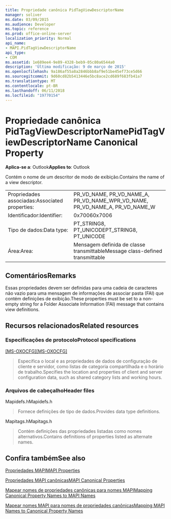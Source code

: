 ```yaml
---
title: Propriedade canônica PidTagViewDescriptorName
manager: soliver
ms.date: 03/09/2015
ms.audience: Developer
ms.topic: reference
ms.prod: office-online-server
localization_priority: Normal
api_name:
- MAPI.PidTagViewDescriptorName
api_type:
- COM
ms.assetid: 1e689ee4-9e89-4328-beb9-05c80a6544a0
description: 'Última modificação: 9 de março de 2015'
ms.openlocfilehash: 9a186af55a8a2846bbb8af9e51be45ef73ce5d66
ms.sourcegitcommit: 9d60cd82b5413446e5bc8ace2cd689f683fb41a7
ms.translationtype: MT
ms.contentlocale: pt-BR
ms.lasthandoff: 06/11/2018
ms.locfileid: "19770154"
---
```

# <a name="pidtagviewdescriptorname-canonical-property"></a><span data-ttu-id="9b938-103">Propriedade canônica PidTagViewDescriptorName</span><span class="sxs-lookup"><span data-stu-id="9b938-103">PidTagViewDescriptorName Canonical Property</span></span>

  
  
<span data-ttu-id="9b938-104">**Aplica-se a**: Outlook</span><span class="sxs-lookup"><span data-stu-id="9b938-104">**Applies to**: Outlook</span></span> 
  
<span data-ttu-id="9b938-105">Contém o nome de um descritor de modo de exibição.</span><span class="sxs-lookup"><span data-stu-id="9b938-105">Contains the name of a view descriptor.</span></span>
  
|||
|:-----|:-----|
|<span data-ttu-id="9b938-106">Propriedades associadas:</span><span class="sxs-lookup"><span data-stu-id="9b938-106">Associated properties:</span></span>  <br/> |<span data-ttu-id="9b938-107">PR_VD_NAME, PR_VD_NAME_A, PR_VD_NAME_W</span><span class="sxs-lookup"><span data-stu-id="9b938-107">PR_VD_NAME, PR_VD_NAME_A, PR_VD_NAME_W</span></span>  <br/> |
|<span data-ttu-id="9b938-108">Identificador:</span><span class="sxs-lookup"><span data-stu-id="9b938-108">Identifier:</span></span>  <br/> |<span data-ttu-id="9b938-109">0x7006</span><span class="sxs-lookup"><span data-stu-id="9b938-109">0x7006</span></span>  <br/> |
|<span data-ttu-id="9b938-110">Tipo de dados:</span><span class="sxs-lookup"><span data-stu-id="9b938-110">Data type:</span></span>  <br/> |<span data-ttu-id="9b938-111">PT_STRING8, PT_UNICODE</span><span class="sxs-lookup"><span data-stu-id="9b938-111">PT_STRING8, PT_UNICODE</span></span>  <br/> |
|<span data-ttu-id="9b938-112">Área:</span><span class="sxs-lookup"><span data-stu-id="9b938-112">Area:</span></span>  <br/> |<span data-ttu-id="9b938-113">Mensagem definida de classe transmittable</span><span class="sxs-lookup"><span data-stu-id="9b938-113">Message class-defined transmittable</span></span>  <br/> |
   
## <a name="remarks"></a><span data-ttu-id="9b938-114">Comentários</span><span class="sxs-lookup"><span data-stu-id="9b938-114">Remarks</span></span>

<span data-ttu-id="9b938-115">Essas propriedades devem ser definidas para uma cadeia de caracteres não vazio para uma mensagem de informações de associar pasta (FAI) que contém definições de exibição.</span><span class="sxs-lookup"><span data-stu-id="9b938-115">These properties must be set to a non-empty string for a Folder Associate Information (FAI) message that contains view definitions.</span></span>
  
## <a name="related-resources"></a><span data-ttu-id="9b938-116">Recursos relacionados</span><span class="sxs-lookup"><span data-stu-id="9b938-116">Related resources</span></span>

### <a name="protocol-specifications"></a><span data-ttu-id="9b938-117">Especificações de protocolo</span><span class="sxs-lookup"><span data-stu-id="9b938-117">Protocol specifications</span></span>

<span data-ttu-id="9b938-118">[[MS-OXOCFG]](http://msdn.microsoft.com/library/7d466dd5-c156-4da9-9a01-75c78e7e1a67%28Office.15%29.aspx)</span><span class="sxs-lookup"><span data-stu-id="9b938-118">[[MS-OXOCFG]](http://msdn.microsoft.com/library/7d466dd5-c156-4da9-9a01-75c78e7e1a67%28Office.15%29.aspx)</span></span>
  
> <span data-ttu-id="9b938-119">Especifica o local e as propriedades de dados de configuração de cliente e servidor, como listas de categoria compartilhada e o horário de trabalho.</span><span class="sxs-lookup"><span data-stu-id="9b938-119">Specifies the location and properties of client and server configuration data, such as shared category lists and working hours.</span></span>
    
### <a name="header-files"></a><span data-ttu-id="9b938-120">Arquivos de cabeçalho</span><span class="sxs-lookup"><span data-stu-id="9b938-120">Header files</span></span>

<span data-ttu-id="9b938-121">Mapidefs.h</span><span class="sxs-lookup"><span data-stu-id="9b938-121">Mapidefs.h</span></span>
  
> <span data-ttu-id="9b938-122">Fornece definições de tipo de dados.</span><span class="sxs-lookup"><span data-stu-id="9b938-122">Provides data type definitions.</span></span>
    
<span data-ttu-id="9b938-123">Mapitags.h</span><span class="sxs-lookup"><span data-stu-id="9b938-123">Mapitags.h</span></span>
  
> <span data-ttu-id="9b938-124">Contém definições das propriedades listadas como nomes alternativos.</span><span class="sxs-lookup"><span data-stu-id="9b938-124">Contains definitions of properties listed as alternate names.</span></span>
    
## <a name="see-also"></a><span data-ttu-id="9b938-125">Confira também</span><span class="sxs-lookup"><span data-stu-id="9b938-125">See also</span></span>



[<span data-ttu-id="9b938-126">Propriedades MAPI</span><span class="sxs-lookup"><span data-stu-id="9b938-126">MAPI Properties</span></span>](mapi-properties.md)
  
[<span data-ttu-id="9b938-127">Propriedades MAPI canônicas</span><span class="sxs-lookup"><span data-stu-id="9b938-127">MAPI Canonical Properties</span></span>](mapi-canonical-properties.md)
  
[<span data-ttu-id="9b938-128">Mapear nomes de propriedades canônicas para nomes MAPI</span><span class="sxs-lookup"><span data-stu-id="9b938-128">Mapping Canonical Property Names to MAPI Names</span></span>](mapping-canonical-property-names-to-mapi-names.md)
  
[<span data-ttu-id="9b938-129">Mapear nomes MAPI para nomes de propriedades canônicas</span><span class="sxs-lookup"><span data-stu-id="9b938-129">Mapping MAPI Names to Canonical Property Names</span></span>](mapping-mapi-names-to-canonical-property-names.md)

